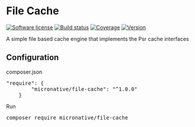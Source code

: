# File Cache
[![Software license][ico-license]](README.md)
[![Build status][ico-travis]][link-travis]
[![Coverage][ico-codecov]][link-codecov]
[![Version][ico-version-stable]][link-packagist]

[ico-license]: https://img.shields.io/github/license/nrk/predis.svg?style=flat-square
[ico-travis]: https://travis-ci.org/micronative/file-cache.svg?branch=master
[ico-codecov]: https://codecov.io/gh/micronative/file-cache/branch/master/graph/badge.svg
[ico-version-stable]: https://img.shields.io/packagist/v/micronative/file-cache.svg
[ico-downloads-monthly]: https://img.shields.io/packagist/dm/micronative/file-cache.svg

[link-travis]: https://travis-ci.org/micronative/file-cache
[link-codecov]: https://codecov.io/gh/mironative/file-cace
[link-packagist]: https://packagist.org/packages/micronative/file-cache
[link-downloads]: https://packagist.org/packages/micronative/file-cache/stats

A simple file based cache engine that implements the Psr cache interfaces

## Configuration

composer.json
<pre>
"require": {
        "micronative/file-cache": "^1.0.0"
    }
</pre>

Run
<pre>
composer require micronative/file-cache
</pre>
